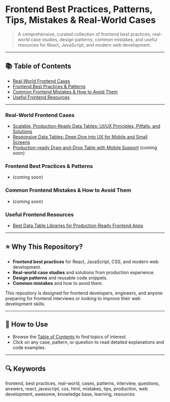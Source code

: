 # Frontend Best Practices, Patterns, Tips, Mistakes & Real-World Cases

> A comprehensive, curated collection of frontend best practices, real-world case studies, design patterns, common mistakes, and useful resources for React, JavaScript, and modern web development.


---

## 📚 Table of Contents

- [Real-World Frontend Cases](#real-world-frontend-cases)
- [Frontend Best Practices & Patterns](#frontend-best-practices--patterns)
- [Common Frontend Mistakes & How to Avoid Them](#common-frontend-mistakes--how-to-avoid-them)
- [Useful Frontend Resources](#useful-frontend-resources)

---

### Real-World Frontend Cases

- [Scalable, Production-Ready Data Tables: UI/UX Principles, Pitfalls, and Solutions](cases/scalable-production-data-table-ux.md)
- [Responsive Data Tables: Deep Dive into UX for Mobile and Small Screens](cases/responsive-data-tables-ux.md)
- [Production-ready Drag-and-Drop Table with Mobile Support](cases/drag-and-drop-table-mobile-production.md) (coming soon)

### Frontend Best Practices & Patterns

- (coming soon)

### Common Frontend Mistakes & How to Avoid Them

- (coming soon)


### Useful Frontend Resources

- [Best Data Table Libraries for Production-Ready Frontend Apps](sources/best-data-table-libraries.md)

---

## ⭐️ Why This Repository?

- **Frontend best practices** for React, JavaScript, CSS, and modern web development.
- **Real-world case studies** and solutions from production experience.
- **Design patterns** and reusable code snippets.
- **Common mistakes** and how to avoid them.

This repository is designed for frontend developers, engineers, and anyone preparing for frontend interviews or looking to improve their web development skills.

---

## 🚀 How to Use

- Browse the [Table of Contents](#table-of-contents) to find topics of interest.
- Click on any case, pattern, or question to read detailed explanations and code examples.

---

## 🔍 Keywords

frontend, best practices, real-world, cases, patterns, interview, questions, answers, react, javascript, css, html, mistakes, tips, production, web development, awesome, knowledge base, learning, resources

